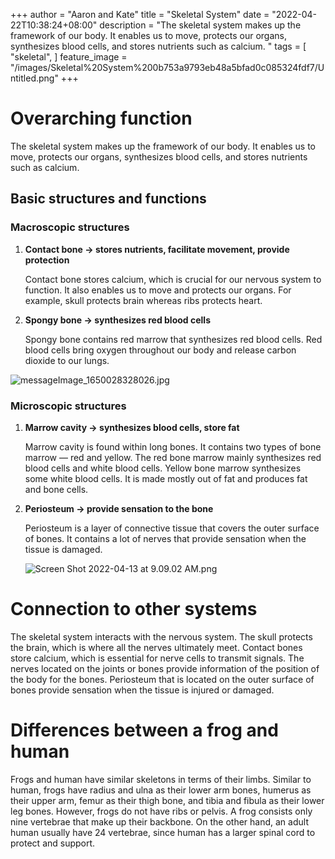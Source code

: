 +++
author = "Aaron and Kate"
title = "Skeletal System"
date = "2022-04-22T10:38:24+08:00"
description = "The skeletal system makes up the framework of our body. It enables us to move, protects our organs, synthesizes blood cells, and stores nutrients such as calcium. "
tags = [
	"skeletal",
]
feature_image = "/images/Skeletal%20System%200b753a9793eb48a5bfad0c085324fdf7/Untitled.png"
+++


# Overarching function

The skeletal system makes up the framework of our body. It enables us to move, protects our organs, synthesizes blood cells, and stores nutrients such as calcium. 

## Basic structures and functions

### Macroscopic structures

1. **Contact bone → stores nutrients, facilitate movement, provide protection**
    
    Contact bone stores calcium, which is crucial for our nervous system to function. It also enables us to move and protects our organs. For example, skull protects brain whereas ribs protects heart. 
    
2. **Spongy bone → synthesizes red blood cells**
    
    Spongy bone contains red marrow that synthesizes red blood cells. Red blood cells bring oxygen throughout our body and release carbon dioxide to our lungs. 
    

![messageImage_1650028328026.jpg](/images/Skeletal%20System%200b753a9793eb48a5bfad0c085324fdf7/messageImage_1650028328026.jpg)

### Microscopic structures

1. **Marrow cavity → synthesizes blood cells, store fat**
    
    Marrow cavity is found within long bones. It contains two types of bone marrow — red and yellow. The red bone marrow mainly synthesizes red blood cells and white blood cells. Yellow bone marrow synthesizes some white blood cells. It is made mostly out of fat and produces fat and bone cells. 
    
2. **Periosteum → provide sensation to the bone**
    
    Periosteum is a layer of connective tissue that covers the outer surface of bones. It contains a lot of nerves that provide sensation when the tissue is damaged. 
    
    ![Screen Shot 2022-04-13 at 9.09.02 AM.png](/images/Skeletal%20System%200b753a9793eb48a5bfad0c085324fdf7/Screen_Shot_2022-04-13_at_9.09.02_AM.png)
    

# Connection to other systems

The skeletal system interacts with the nervous system. The skull protects the brain, which is where all the nerves ultimately meet. Contact bones store calcium, which is essential for nerve cells to transmit signals. The nerves located on the joints or bones provide information of the position of the body for the bones. Periosteum that is located on the outer surface of bones provide sensation when the tissue is injured or damaged.  

# Differences between a frog and human

Frogs and human have similar skeletons in terms of their limbs. Similar to human, frogs have radius and ulna as their lower arm bones, humerus as their upper arm, femur as their thigh bone, and tibia and fibula as their lower leg bones. However, frogs do not have ribs or pelvis. A frog consists only nine vertebrae that make up their backbone. On the other hand, an adult human usually have 24 vertebrae, since human has a larger spinal cord to protect and support.